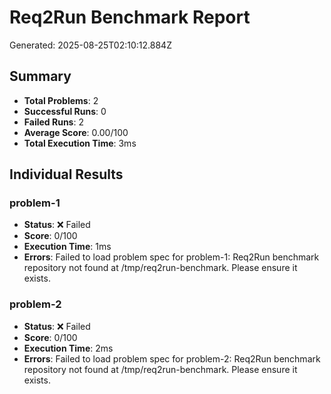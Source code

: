 # Req2Run Benchmark Report

Generated: 2025-08-25T02:10:12.884Z

## Summary
- **Total Problems**: 2
- **Successful Runs**: 0
- **Failed Runs**: 2
- **Average Score**: 0.00/100
- **Total Execution Time**: 3ms

## Individual Results
### problem-1
- **Status**: ❌ Failed
- **Score**: 0/100
- **Execution Time**: 1ms
- **Errors**: Failed to load problem spec for problem-1: Req2Run benchmark repository not found at /tmp/req2run-benchmark. Please ensure it exists.

### problem-2
- **Status**: ❌ Failed
- **Score**: 0/100
- **Execution Time**: 2ms
- **Errors**: Failed to load problem spec for problem-2: Req2Run benchmark repository not found at /tmp/req2run-benchmark. Please ensure it exists.
